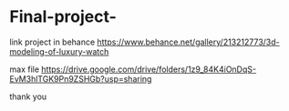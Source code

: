 # Final-project-
link project in behance  https://www.behance.net/gallery/213212773/3d-modeling-of-luxury-watch

max file  https://drive.google.com/drive/folders/1z9_84K4iOnDqS-EvM3hlTGK9Pn9ZSHGb?usp=sharing

thank you 
